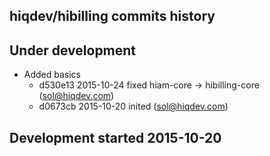 hiqdev/hibilling commits history
--------------------------------

## Under development

- Added basics
    - d530e13 2015-10-24 fixed hiam-core -> hibilling-core (sol@hiqdev.com)
    - d0673cb 2015-10-20 inited (sol@hiqdev.com)

## Development started 2015-10-20

